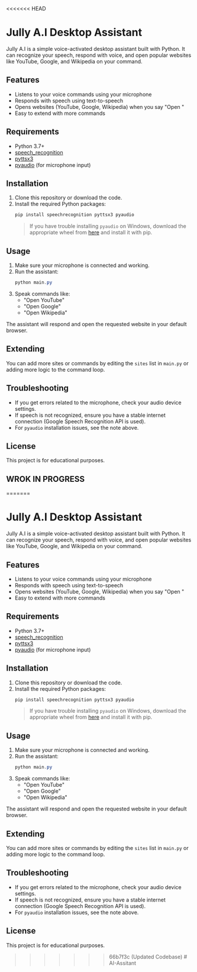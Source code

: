 <<<<<<< HEAD
# Jully A.I Desktop Assistant

Jully A.I is a simple voice-activated desktop assistant built with Python. It can recognize your speech, respond with voice, and open popular websites like YouTube, Google, and Wikipedia on your command.

## Features
- Listens to your voice commands using your microphone
- Responds with speech using text-to-speech
- Opens websites (YouTube, Google, Wikipedia) when you say "Open <site>"
- Easy to extend with more commands

## Requirements
- Python 3.7+
- [speech_recognition](https://pypi.org/project/SpeechRecognition/)
- [pyttsx3](https://pypi.org/project/pyttsx3/)
- [pyaudio](https://pypi.org/project/PyAudio/) (for microphone input)

## Installation
1. Clone this repository or download the code.
2. Install the required Python packages:
	```powershell
	pip install speechrecognition pyttsx3 pyaudio
	```
	> If you have trouble installing `pyaudio` on Windows, download the appropriate wheel from [here](https://www.lfd.uci.edu/~gohlke/pythonlibs/#pyaudio) and install it with pip.

## Usage
1. Make sure your microphone is connected and working.
2. Run the assistant:
	```powershell
	python main.py
	```
3. Speak commands like:
	- "Open YouTube"
	- "Open Google"
	- "Open Wikipedia"

The assistant will respond and open the requested website in your default browser.

## Extending
You can add more sites or commands by editing the `sites` list in `main.py` or adding more logic to the command loop.

## Troubleshooting
- If you get errors related to the microphone, check your audio device settings.
- If speech is not recognized, ensure you have a stable internet connection (Google Speech Recognition API is used).
- For `pyaudio` installation issues, see the note above.

## License

This project is for educational purposes.


## WROK IN PROGRESS
=======
# Jully A.I Desktop Assistant

Jully A.I is a simple voice-activated desktop assistant built with Python. It can recognize your speech, respond with voice, and open popular websites like YouTube, Google, and Wikipedia on your command.

## Features
- Listens to your voice commands using your microphone
- Responds with speech using text-to-speech
- Opens websites (YouTube, Google, Wikipedia) when you say "Open <site>"
- Easy to extend with more commands

## Requirements
- Python 3.7+
- [speech_recognition](https://pypi.org/project/SpeechRecognition/)
- [pyttsx3](https://pypi.org/project/pyttsx3/)
- [pyaudio](https://pypi.org/project/PyAudio/) (for microphone input)

## Installation
1. Clone this repository or download the code.
2. Install the required Python packages:
	```powershell
	pip install speechrecognition pyttsx3 pyaudio
	```
	> If you have trouble installing `pyaudio` on Windows, download the appropriate wheel from [here](https://www.lfd.uci.edu/~gohlke/pythonlibs/#pyaudio) and install it with pip.

## Usage
1. Make sure your microphone is connected and working.
2. Run the assistant:
	```powershell
	python main.py
	```
3. Speak commands like:
	- "Open YouTube"
	- "Open Google"
	- "Open Wikipedia"

The assistant will respond and open the requested website in your default browser.

## Extending
You can add more sites or commands by editing the `sites` list in `main.py` or adding more logic to the command loop.

## Troubleshooting
- If you get errors related to the microphone, check your audio device settings.
- If speech is not recognized, ensure you have a stable internet connection (Google Speech Recognition API is used).
- For `pyaudio` installation issues, see the note above.

## License
This project is for educational purposes.
>>>>>>> 66b7f3c (Updated Codebase)
#   A I - A s s i t a n t  
 